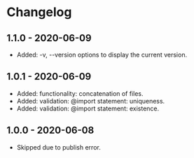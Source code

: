 # Changelog

## 1.1.0 - 2020-06-09
- Added: -v, --version options to display the current version.

## 1.0.1 - 2020-06-09
- Added: functionality: concatenation of files.
- Added: validation: @import statement: uniqueness.
- Added: validation: @import statement: existence.

## 1.0.0 - 2020-06-08
- Skipped due to publish error.
